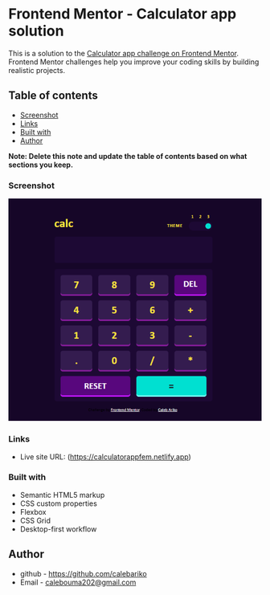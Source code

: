 # Frontend Mentor - Calculator app solution

This is a solution to the [Calculator app challenge on Frontend Mentor](https://www.frontendmentor.io/challenges/calculator-app-9lteq5N29). Frontend Mentor challenges help you improve your coding skills by building realistic projects. 

## Table of contents

  - [Screenshot](#screenshot)
  - [Links](#links)
  - [Built with](#built-with)
- [Author](#author)

**Note: Delete this note and update the table of contents based on what sections you keep.**


### Screenshot

![A screenshot of the calculator on the third mode selection](./calcpreview.png)

### Links

- Live site URL: (https://calculatorappfem.netlify.app)


### Built with

- Semantic HTML5 markup
- CSS custom properties
- Flexbox
- CSS Grid
- Desktop-first workflow

## Author

- github - https://github.com/calebariko
- Email - calebouma202@gmail.com
